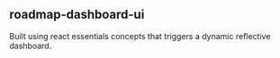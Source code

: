 ## roadmap-dashboard-ui  ##

Built using react essentials concepts that triggers a dynamic reflective dashboard. 
